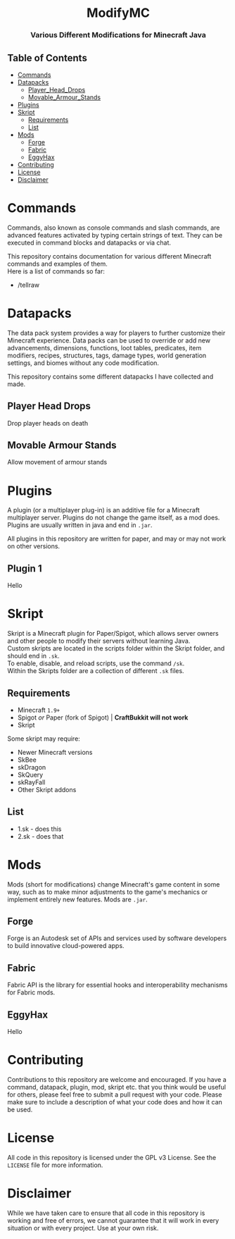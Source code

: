 <h1 align="center">
  ModifyMC
</h1>
<h3 align="center">
  Various Different Modifications for Minecraft Java
</h3>

## Table of Contents

- [Commands](#Commands)
- [Datapacks](#Datapacks)
  - [Player_Head_Drops](#Player_Head_Drops)
  - [Movable_Armour_Stands](#Movable_Armour_Stands)
- [Plugins](#Plugins)
- [Skript](#Skript)
  - [Requirements](#Requirements)
  - [List](#List)  
- [Mods](#Mods)
  - [Forge](#Forge)
  - [Fabric](#Fabric)
  - [EggyHax](#EggyHax)  
- [Contributing](#contributing)
- [License](#license)
- [Disclaimer](#disclaimer)

# Commands

Commands, also known as console commands and slash commands, are advanced features activated by typing certain strings of text. They can be executed in command blocks and datapacks or via chat.
    
This repository contains documentation for various different Minecraft commands and examples of them.   
Here is a list of commands so far:
   
- /tellraw

# Datapacks

The data pack system provides a way for players to further customize their Minecraft experience. Data packs can be used to override or add new advancements, dimensions, functions, loot tables, predicates, item modifiers, recipes, structures, tags, damage types, world generation settings, and biomes without any code modification.
   
This repository contains some different datapacks I have collected and made.

## Player Head Drops

Drop player heads on death

## Movable Armour Stands

Allow movement of armour stands

# Plugins
A plugin (or a multiplayer plug-in) is an additive file for a Minecraft multiplayer server. Plugins do not change the game itself, as a mod does. Plugins are usually written in java and end in `.jar`.    

All plugins in this repository are written for paper, and may or may not work on other versions.   

## Plugin 1
Hello

# Skript

Skript is a Minecraft plugin for Paper/Spigot, which allows server owners and other people to modify their servers without learning Java.      
Custom skripts are located in the scripts folder within the Skript folder, and should end in `.sk`.   
To enable, disable, and reload scripts, use the command `/sk`.     
Within the Skripts folder are a collection of different `.sk` files.   

## Requirements
- Minecraft `1.9+`
- Spigot *or* Paper (fork of Spigot) | **CraftBukkit will not work**
- Skript

Some skript may require:

- Newer Minecraft versions
- SkBee
- skDragon
- SkQuery
- skRayFall
- Other Skript addons

## List
- 1.sk - does this    
- 2.sk - does that

# Mods

Mods (short for modifications) change Minecraft's game content in some way, such as to make minor adjustments to the game's mechanics or implement entirely new features. Mods are `.jar`.    

## Forge

Forge is an Autodesk set of APIs and services used by software developers to build innovative cloud-powered apps.

## Fabric

Fabric API is the library for essential hooks and interoperability mechanisms for Fabric mods. 

## EggyHax

Hello

# Contributing

Contributions to this repository are welcome and encouraged. If you have a command, datapack, plugin, mod, skript etc. that you think would be useful for others, please feel free to submit a pull request with your code. Please make sure to include a description of what your code does and how it can be used.

# License

All code in this repository is licensed under the GPL v3 License. See the `LICENSE` file for more information.

# Disclaimer

While we have taken care to ensure that all code in this repository is working and free of errors, we cannot guarantee that it will work in every situation or with every project. Use at your own risk.
